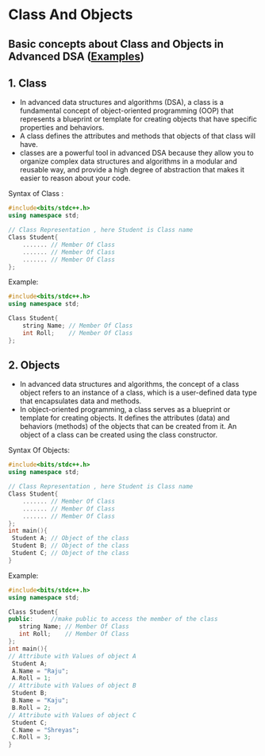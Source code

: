 # Class And Objects
## Basic concepts about Class and Objects in Advanced DSA ([Examples](Class&Objects.cpp))
## 1. Class
- In advanced data structures and algorithms (DSA), a class is a fundamental concept of object-oriented programming (OOP) that represents a blueprint or template for creating objects that have specific properties and behaviors.
- A class defines the attributes and methods that objects of that class will have.
-  classes are a powerful tool in advanced DSA because they allow you to organize complex data structures and algorithms in a modular and reusable way, and provide a high degree of abstraction that makes it easier to reason about your code. 

Syntax of Class :

```c++
#include<bits/stdc++.h>
using namespace std;

// Class Representation , here Student is Class name
Class Student{
    ....... // Member Of Class
    ....... // Member Of Class
    ....... // Member Of Class  
};
```
Example:
```c++
#include<bits/stdc++.h>
using namespace std;

Class Student{
    string Name; // Member Of Class
    int Roll;    // Member Of Class
};
```
## 2. Objects
- In advanced data structures and algorithms, the concept of a class object refers to an instance of a class, which is a user-defined data type that encapsulates data and methods.
- In object-oriented programming, a class serves as a blueprint or template for creating objects. It defines the attributes (data) and behaviors (methods) of the objects that can be created from it. An object of a class can be created using the class constructor.

Syntax Of Objects:
```c++
#include<bits/stdc++.h>
using namespace std;

// Class Representation , here Student is Class name
Class Student{
    ....... // Member Of Class
    ....... // Member Of Class
    ....... // Member Of Class  
};
int main(){
 Student A; // Object of the class 
 Student B; // Object of the class
 Student C; // Object of the class
}
```
Example:
```c++
#include<bits/stdc++.h>
using namespace std;

Class Student{
public:     //make public to access the member of the class
   string Name; // Member Of Class
   int Roll;    // Member Of Class 
};
int main(){
// Attribute with Values of object A
 Student A;  
 A.Name = "Raju"; 
 A.Roll = 1;
// Attribute with Values of object B
 Student B; 
 B.Name = "Kaju"; 
 B.Roll = 2;
// Attribute with Values of object C
 Student C; 
 C.Name = "Shreyas"; 
 C.Roll = 3;
}
```




